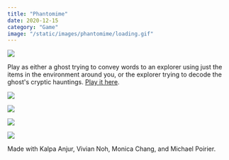 ```yaml
---
title: "Phantomime"
date: 2020-12-15
category: "Game"
image: "/static/images/phantomime/loading.gif"
---
```


![](/static/images/phantomime/interaction.gif)

Play as either a ghost trying to convey words to an explorer using just the items in the environment around you, or the explorer trying to decode the ghost's cryptic hauntings. [Play it here](https://massive-amused-antelope.glitch.me/). 

![](/static/images/phantomime/ghost.png)

![](/static/images/phantomime/cabinet.png)

![](/static/images/phantomime/loading.gif)

![](/static/images/phantomime/end.png)

Made with Kalpa Anjur, Vivian Noh, Monica Chang, and Michael Poirier. 